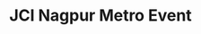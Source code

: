 ---
layout: post
title: JCI Nagpur Metro Event
image: /img/2018/preview.jpg
bigimg: /img/2018/preview.jpg
---